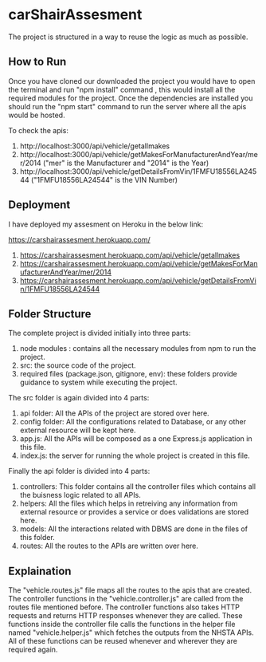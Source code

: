 # carShairAssesment

The project is structured in a way to reuse the logic as much as possible.

## How to Run

Once you have cloned our downloaded the project you would have to open the terminal and run "npm install" command , this would install all the required modules for the project. Once the dependencies are installed you should run the "npm start" command to run the server where all the apis would be hosted. 

To check the apis:
1. http://localhost:3000/api/vehicle/getallmakes
2. http://localhost:3000/api/vehicle/getMakesForManufacturerAndYear/mer/2014 ("mer" is the Manufacturer and "2014" is the Year)
3. http://localhost:3000/api/vehicle/getDetailsFromVin/1FMFU18556LA24544 ("1FMFU18556LA24544" is the VIN Number)

## Deployment
I have deployed my assesment on Heroku in the below link:

https://carshairassesment.herokuapp.com/

1. https://carshairassesment.herokuapp.com/api/vehicle/getallmakes
2. https://carshairassesment.herokuapp.com/api/vehicle/getMakesForManufacturerAndYear/mer/2014
3. https://carshairassesment.herokuapp.com/api/vehicle/getDetailsFromVin/1FMFU18556LA24544

## Folder Structure
The complete project is divided initially into three parts:
1. node modules : contains all the necessary modules from npm to run the project.
2. src: the source code of the project.
3. required files (package.json, gitignore, env): these folders provide guidance to system while executing the project.

The src folder is again divided into 4 parts:
1. api folder: All the APIs of the project are stored over here.
2. config folder: All the configurations related to Database, or any other external resource will be kept here.
3. app.js: All the APIs will be composed as a one Express.js application in this file.
4. index.js: the server for running the whole project is created in this file. 

Finally the api folder is divided into 4 parts: 
1. controllers: This folder contains all the controller files which contains all the buisness logic related to all APIs.
2. helpers: All the files which helps in retreiving any information from external resource or provides a service or does validations are stored here.
3. models: All the interactions related with DBMS are done in the files of this folder.
4. routes: All the routes to the APIs are written over here.

## Explaination
The "vehicle.routes.js" file maps all the routes to the apis that are created. The controller functions in the "vehicle.controller.js" are called from the routes file mentioned before. The controller functions also takes HTTP requests and returns HTTP responses whenever they are called. These functions inside the controller file calls the functions in the helper file named "vehicle.helper.js" which fetches the outputs from the NHSTA APIs. All of these functions can be reused whenever and wherever they are required again.

